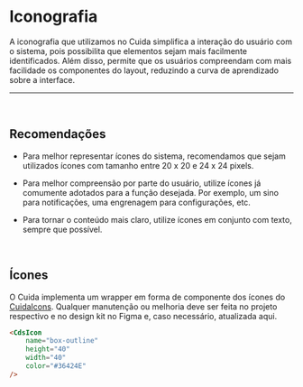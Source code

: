 # Iconografia

A iconografia que utilizamos no Cuida simplifica a interação do usuário com o sistema, pois possibilita que elementos sejam mais
 facilmente identificados. Além disso, permite que os usuários compreendam com mais facilidade os componentes do layout, 
 reduzindo a curva de aprendizado sobre a interface.

<hr>
<br>

## Recomendações

-  Para melhor representar ícones do sistema, recomendamos que sejam utilizados ícones com tamanho entre 20 x 20 e 24 x 24 pixels.

- Para melhor compreensão por parte do usuário, utilize ícones já comumente adotados para a função desejada.
Por exemplo, um sino para notificações, uma engrenagem para configurações, etc.

- Para tornar o conteúdo mais claro, utilize ícones em conjunto com texto, sempre que possível.

<br>

## Ícones

O Cuida implementa um wrapper em forma de componente dos ícones do <a href="https://github.com/Sysvale/cuida-icons">CuidaIcons</a>. Qualquer manutenção ou melhoria
deve ser feita no projeto respectivo e no design kit no Figma e, caso necessário, atualizada aqui.

```html
<CdsIcon
	name="box-outline"
	height="40"
	width="40"
	color="#36424E"
/>
```

<br>

<Iconography />

<script setup>
import Iconography from '@/docs-components/Iconography.vue';
</script>

